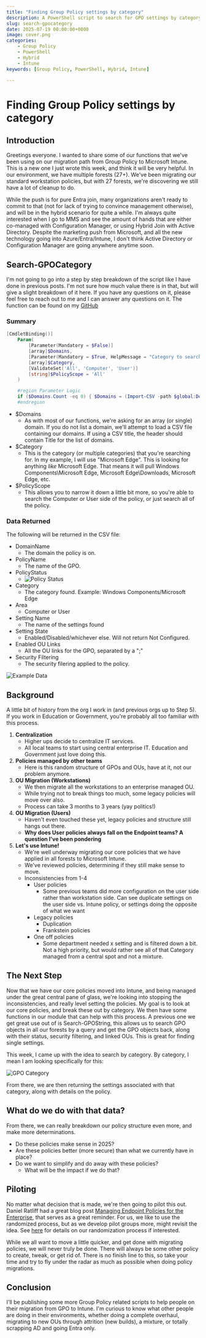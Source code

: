 ```yaml
---
title: "Finding Group Policy settings by category"
description: A PowerShell script to search for GPO settings by category.
slug: search-gpocategory
date: 2025-07-19 00:00:00+0000
image: cover.png
categories:
    - Group Policy
    - PowerShell
    - Hybrid
    - Intune
keywords: [Group Policy, PowerShell, Hybrid, Intune]

---
```


# Finding Group Policy settings by category

## Introduction

Greetings everyone. I wanted to share some of our functions that we've been using on our migration path from Group Policy to Microsoft Intune. This is a new one I just wrote this week, and think it will be very helpful. In our environment, we have multiple forests (27+). We've been migrating our standard workstation policies, but with 27 forests, we're discovering we still have a lot of cleanup to do. 

While the push is for pure Entra join, many organizations aren't ready to commit to that (not for lack of trying to convince management otherwise), and will be in the hybrid scenario for quite a while. I'm always quite interested when I go to MMS and see the amount of hands that are either co-managed with Configuration Manager, or using Hybrid Join with Active Directory. Despite the marketing push from Microsoft, and all the new technology going into Azure/Entra/Intune, I don't think Active Directory or Configuration Manager are going anywhere anytime soon. 

## Search-GPOCategory

I'm not going to go into a step by step breakdown of the script like I have done in previous posts. I'm not sure how much value there is in that, but will give a slight breakdown of it here. If you have any questions on it, please feel free to reach out to me and I can answer any questions on it. The function can be found on my [GitHub](https://github.com/Pacers31Colts18/GroupPolicy/blob/master/Search-GPOCategory.ps1)

### Summary

```powershell
[CmdletBinding()]
    Param(
        [Parameter(Mandatory = $False)]
        [array]$Domains,
        [Parameter(Mandatory = $True, HelpMessage = "Category to search for")]
        [array]$Category,
        [ValidateSet('All', 'Computer', 'User')]
        [string]$PolicyScope = 'All'
    )

    #region Parameter Logic
    if ($Domains.Count -eq 0) { $Domains = (Import-CSV -path $global:DomainsFile | Out-GridView -PassThru).Title }
    #endregion
```

- $Domains
  - As with most of our functions, we're asking for an array (or single) domain. If you do not list a domain, we'll attempt to load a CSV file containing our domains. If using a CSV title, the header should contain Title for the list of domains.
- $Category
  - This is the category (or multiple categories) that you're searching for. In my example, I will use "Microsoft Edge". This is looking for anything *like* Microsoft Edge. That means it will pull Windows Components\Microsoft Edge, Microsoft Edge\Downloads, Microsoft Edge, etc.
- $PolicyScope
  - This allows you to narrow it down a little bit more, so you're able to search the Computer or User side of the policy, or just search all of the policy.

### Data Returned

The following will be returned in the CSV file:
- DomainName
  - The domain the policy is on.
- PolicyName
  - The name of the GPO.
- PolicyStatus
  - ![Policy Status](gpo_status.png)
- Category
  - The category found. Example: Windows Components/Microsoft Edge
- Area
  - Computer or User
- Setting Name
  - The name of the settings found
- Setting State
  - Enabled/Disabled/whichever else. Will not return Not Configured.
- Enabled OU Links
  - All the OU links for the GPO, separated by a ";"
- Security Filtering
  - The security filering applied to the policy.

![Example Data](example_data.png)

## Background

A little bit of history from the org I work in (and previous orgs up to Step 5). If you work in Education or Government, you're probably all too familiar with this process.

1. **Centralization**
    - Higher ups decide to centralize IT services.
    - All local teams to start using central enterprise IT. Education and Government just love doing this.
2. **Policies managed by other teams**
    - Here is this random structure of GPOs and OUs, have at it, not our problem anymore.
3. **OU Migration (Workstations)**
    - We then migrate all the workstations to an enterprise managed OU.
    - While trying not to break things too much, some legacy policies will move over also.
    - Process can take 3 months to 3 years (yay politics!)
4. **OU Migration (Users)**
    - Haven't even touched these yet, legacy policies and structure still hangs out there.
    - **Why does User policies always fall on the Endpoint teams? A question I've been pondering**
5. **Let's use Intune!**
    - We're well underway migrating our core policies that we have applied in all forests to Microsoft Intune.
    - We've reviewed policies, determining if they still make sense to move.
    - Inconsistencies from 1-4
      - User policies
        - Some previous teams did more configuration on the user side rather than workstation side. Can see duplicate settings on the user side vs. Intune policy, or settings doing the opposite of what we want
      - Legacy policies
        - Duplication
        - Frankstein policies
      - One off policies
        - Some department needed x setting and is filtered down a bit. Not a high priority, but would rather see all of that Category managed from a central spot and not a mixture.

## The Next Step

Now that we have our core policies moved into Intune, and being managed under the great central pane of glass, we're looking into stopping the inconsistencies, and really level setting the policies. My goal is to look at our core policies, and break these out by category. We then have some functions in our module that can help with this process. A previous one we get great use out of is Search-GPOString, this allows us to search GPO objects in all our forests by a query and get the GPO objects back, along with their status, security filtering, and linked OUs. This is great for finding single settings.

This week, I came up with the idea to search by category. By category, I mean I am looking specifically for this:

![GPO Category](gpo_category.png)

From there, we are then returning the settings associated with that category, along with details on the policy.

## What do we do with that data?

From there, we can really breakdown our policy structure even more, and make more determinations.

- Do these policies make sense in 2025? 
- Are these policies better (more secure) than what we currently have in place? 
- Do we want to simplify and do away with these policies? 
  - What will be the impact if we do that?

## Piloting

No matter what decision that is made, we're then going to pilot this out. Daniel Ratliff had a great blog post [Managing Endpoint Policies for the Enterprise](https://potentengineer.com/2025/07/02/managing-endpoint-policies-for-the-enterprise.html), that serves as a great reminder. For us, we like to use the randomized process, but as we develop pilot groups more, might revisit the idea. See [here](https://joeloveless.com/2025/04/entra-grouprandomization/) for details on our randomization process if interested.

While we all want to move a little quicker, and get done with migrating policies, we will never truly be done. There will always be some other policy to create, tweak, or get rid of. There is no finish line to this, so take your time and try to fly under the radar as much as possible when doing policy migrations.

## Conclusion

I'll be publishing some more Group Policy related scripts to help people on their migration from GPO to Intune. I'm curious to know what other people are doing in their environments, whether doing a complete overhaul, migrating to new OUs through attrition (new builds), a mixture, or totally scrapping AD and going Entra only.